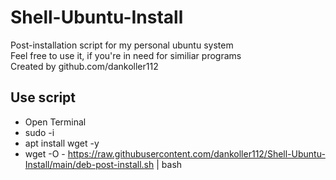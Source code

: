 # Shell-Ubuntu-Install  
Post-installation script for my personal ubuntu system  
Feel free to use it, if you're in need for similiar programs  
Created by github.com/dankoller112  
  
## Use script
- Open Terminal
- sudo -i  
- apt install wget -y
- wget -O - https://raw.githubusercontent.com/dankoller112/Shell-Ubuntu-Install/main/deb-post-install.sh | bash
